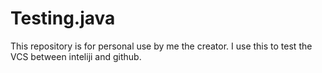 # Testing.java


This repository is for personal use by me the creator. I use this to test the VCS between inteliji and github.
